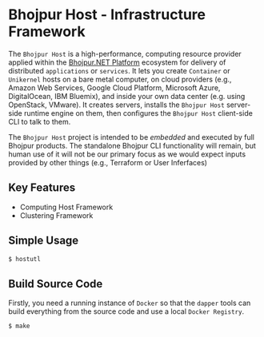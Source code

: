 # Bhojpur Host - Infrastructure Framework

The `Bhojpur Host` is a high-performance, computing resource provider applied within the
[Bhojpur.NET Platform](https://github.com/bhojpur/platform) ecosystem for delivery of distributed
`applications` or `services`. It lets you create `Container` or `Unikernel` hosts on a bare metal
computer, on cloud providers (e.g., Amazon Web Services, Google Cloud Platform, Microsoft Azure,
DigitalOcean, IBM Bluemix), and inside your own data center (e.g. using OpenStack, VMware). It
creates servers, installs the `Bhojpur Host` server-side runtime engine on them, then configures
the `Bhojpur Host` client-side CLI to talk to them.

The `Bhojpur Host` project is intended to be *embedded* and executed by full Bhojpur products. The
standalone Bhojpur CLI functionality will remain, but human use of it will not be our primary focus
as we would expect inputs provided by other things (e.g., Terraform or User Inferfaces)

## Key Features

- Computing Host Framework
- Clustering Framework

## Simple Usage

```bash
$ hostutl
```

## Build Source Code

Firstly, you need a running instance of `Docker` so that the `dapper` tools can build everything
from the source code and use a local `Docker Registry`.

```bash
$ make
```
